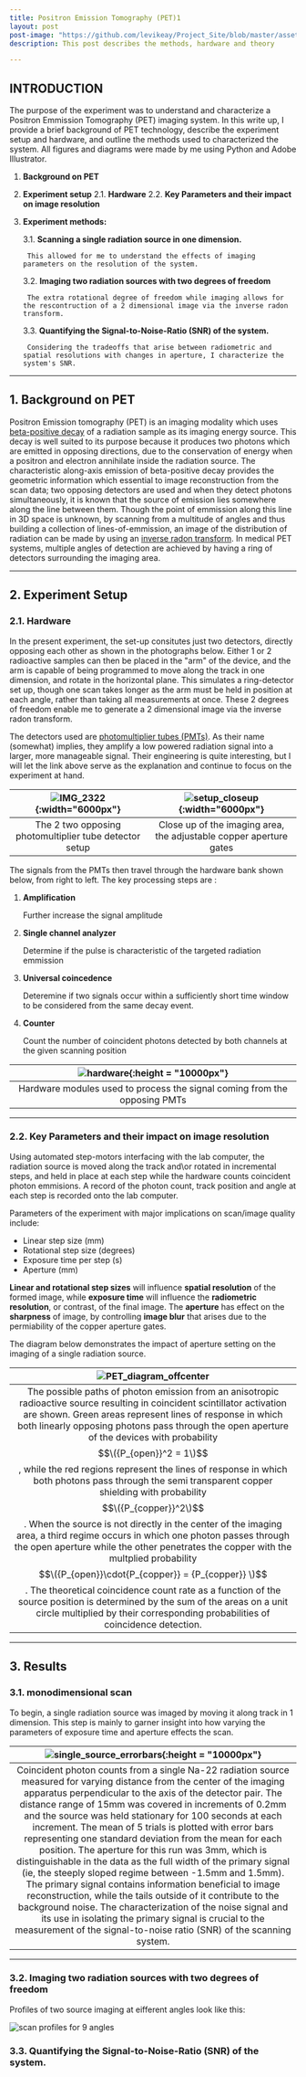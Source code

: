 ```yaml
---
title: Positron Emission Tomography (PET)1
layout: post
post-image: "https://github.com/levikeay/Project_Site/blob/master/assets/images/PET/nice_radon_fig99.png?raw=true"
description: This post describes the methods, hardware and theory 

---
```


## INTRODUCTION 

The purpose of the experiment was to understand and characterize a Positron Emmission Tomography (PET) imaging system. In this write up, I provide a brief background of PET technology, describe the experiment setup and hardware, and outline the methods used to characterized the system. All figures and diagrams were made by me using Python and Adobe Illustrator.

1. **Background on PET**
2. **Experiment setup**
   2.1. **Hardware**
   2.2. **Key Parameters and their impact on image resolution**
   
3. **Experiment methods:**

   3.1. **Scanning a single radiation source in one dimension.**
   
        This allowed for me to understand the effects of imaging parameters on the resolution of the system. 
   
   3.2. **Imaging two radiation sources with two degrees of freedom**
   
        The extra rotational degree of freedom while imaging allows for the rescontruction of a 2 dimensional image via the inverse radon transform.

   3.3. **Quantifying the Signal-to-Noise-Ratio (SNR) of the system.**

        Considering the tradeoffs that arise between radiometric and spatial resolutions with changes in aperture, I characterize the system's SNR.

---
## 1. Background on PET

Positron Emission tomography (PET) is an imaging modality which uses [beta-positive decay](https://www.britannica.com/science/beta-plus-decay) of a radiation sample as its imaging energy source. This decay is well suited to its purpose because it produces two photons which are emitted in opposing directions, due to the conservation of energy when a positron and electron annihilate inside the radiation source. The characteristic along-axis emission of beta-positive decay provides the geometric information which essential to image reconstruction from the scan data; two opposing detectors are used and when they detect photons simultaneously, it is known that the source of emission lies somewhere along the line between them. Though the point of emmission along this line in 3D space is unknown, by scanning from a multitude of angles and thus building a collection of lines-of-emmission, an image of the distribution of radiation can be made by using an [inverse radon transform](https://www.mathworks.com/help/images/the-inverse-radon-transformation.html). In medical PET systems, multiple angles of detection are achieved by having a ring of detectors surrounding the imaging area. 

---
## 2. Experiment Setup
### 2.1. Hardware

In the present experiment, the set-up consitutes just two detectors, directly opposing each other as shown in the photographs below. Either 1 or 2 radioactive samples can then be placed in the "arm" of the device, and the arm is capable of being programmed to move along the track in one dimension, and rotate in the horizontal plane. This simulates a ring-detector set up, though one scan takes longer as the arm must be held in position at each angle, rather than taking all measurements at once. These 2 degrees of freedom enable me to generate a 2 dimensional image via the inverse radon transform.

The detectors used are [photomultiplier tubes (PMTs)](https://www.britannica.com/technology/electrical-and-electronics-engineering). As their name (somewhat) implies, they amplify a low powered radiation signal into a larger, more manageable signal. Their engineering is quite interesting, but I will let the link above serve as the explanation and continue to focus on the experiment at hand.

|![IMG_2322](https://user-images.githubusercontent.com/63168148/184017407-505595c8-05e4-468e-a539-efdcb0144f0b.jpg){:width="6000px"} |![setup_closeup](https://user-images.githubusercontent.com/63168148/184033637-a90e783f-0645-43f0-8e9f-1c93ec0e11fb.jpg){:width="6000px"}|
|:--:|:--:|
| The 2 two opposing photomultiplier tube detector setup | Close up of the imaging area, the adjustable copper aperture gates|

The signals from the PMTs then travel through the hardware bank shown below, from right to left. The key processing steps are : 

1) **Amplification**

   Further increase the signal amplitude

2) **Single channel analyzer**
   
   Determine if the pulse is characteristic of the targeted radiation emmission

3) **Universal coincedence**
   
   Deteremine if two signals occur within a sufficiently short time window to be considered from the same decay event.

4) **Counter**
   
   Count the number of coincident photons detected by both channels at the given scanning position


|![hardware](https://user-images.githubusercontent.com/63168148/184030906-37c13270-fda4-4013-8d8c-7d6b6c13a2f1.jpg){:height = "10000px"}|
|:--:|
|Hardware modules used to process the signal coming from the opposing PMTs|

---
### 2.2. Key Parameters and their impact on image resolution

Using automated step-motors interfacing with the lab computer, the radiation source is moved along the track and\or rotated in incremental steps, and held in place at each step while the hardware counts coincident photon emmisions. A record of the photon count, track position and angle at each step is recorded onto the lab computer. 

Parameters of the experiment with major implications on scan/image quality include:

- Linear step size (mm)
- Rotational step size (degrees)
- Exposure time per step (s)
- Aperture (mm)

**Linear and rotational step sizes** will influence **spatial resolution** of the formed image, while **exposure time** will influence the **radiometric resolution**, or contrast, of the final image. The **aperture** has effect on the **sharpness** of image, by controlling **image blur** that arises due to the permiability of the copper aperture gates.

The diagram below demonstrates the impact of aperture setting on the imaging of a single radiation source.

|![PET_diagram_offcenter](https://user-images.githubusercontent.com/63168148/184047839-688c2292-990f-4a81-aa90-d7c3cb595ba1.png)|
|:--:|
|The possible paths of photon emission from an anisotropic radioactive source resulting in coincident scintillator activation are shown. Green areas represent lines of response in which both linearly opposing photons pass through the open aperture of the devices with probability $$\({P_{open}}^2 = 1\)$$, while the red regions represent the lines of response in which both photons pass through the semi transparent copper shielding with probability $$\({P_{copper}}^2\)$$.  When the source is not directly in the center of the imaging area, a third regime occurs in which one photon passes through the open aperture while the other penetrates the copper with the multplied probability $$\({P_{open}}\cdot{P_{copper}} = {P_{copper}} \)$$. The theoretical coincidence count rate as a function of the source position is determined by the sum of the areas on a unit circle multiplied by their corresponding probabilities of coincidence detection.|

---
## 3. Results
### 3.1. monodimensional scan 

To begin, a single radiation source was imaged by moving it along track in 1 dimension. This step is mainly to garner insight into how varying the parameters of exposure time and aperture effects the scan. 

|![single_source_errorbars](https://user-images.githubusercontent.com/63168148/184031131-0f1e170b-dcb4-4e2e-9bf8-04123ed7daf1.jpg){:height = "10000px"}| 
|:--:|
|Coincident photon counts from a single Na-22 radiation source measured for varying distance from the center of the imaging apparatus perpendicular to the axis of the detector pair. The distance range of 15mm was covered in increments of 0.2mm and the source was held stationary for 100 seconds at each increment. The mean of 5 trials is plotted with error bars representing one standard deviation from the mean for each position. The aperture for this run was 3mm, which is distinguishable in the data as the full width of the primary signal (ie, the steeply sloped regime between -1.5mm and 1.5mm). The primary signal contains information beneficial to image reconstruction, while the tails outside of it contribute to the background noise. The characterization of the noise signal and its use in isolating the primary signal is crucial to the measurement of the signal-to-noise ratio (SNR) of the scanning system.|

---

### 3.2. Imaging two radiation sources with two degrees of freedom

Profiles of two source imaging at eifferent angles look like this: 

![scan profiles for 9 angles](https://raw.githubusercontent.com/levikeay/Project_Site/d3e30ba88913de760b18a511d7e9013c9304f40c/assets/images/rotation_subplots.jpeg)

### 3.3. Quantifying the Signal-to-Noise-Ratio (SNR) of the system.


